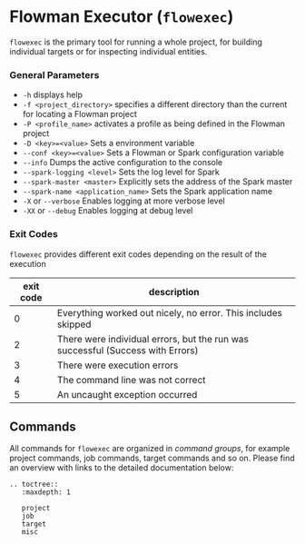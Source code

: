 # Flowman Executor (`flowexec`)

`flowexec` is the primary tool for running a whole project, for building individual targets
or for inspecting individual entities.

### General Parameters
* `-h` displays help
* `-f <project_directory>` specifies a different directory than the current for locating a Flowman project
* `-P <profile_name>` activates a profile as being defined in the Flowman project
* `-D <key>=<value>` Sets a environment variable
* `--conf <key>=<value>` Sets a Flowman or Spark configuration variable
* `--info` Dumps the active configuration to the console
* `--spark-logging <level>` Sets the log level for Spark
* `--spark-master <master>` Explicitly sets the address of the Spark master
* `--spark-name <application_name>` Sets the Spark application name
* `-X` or `--verbose` Enables logging at more verbose level
* `-XX` or `--debug` Enables logging at debug level


### Exit Codes

`flowexec` provides different exit codes depending on the result of the execution

| exit code | description                                                                    |
|-----------|--------------------------------------------------------------------------------|
| 0         | Everything worked out nicely, no error. This includes skipped                  |
| 2         | There were individual errors, but the run was successful (Success with Errors) |
| 3         | There were execution errors                                                    |
| 4         | The command line was not correct                                               |
| 5         | An uncaught exception occurred                                                 |


## Commands

All commands for `flowexec` are organized in *command groups*, for example project commands, job commands, target
commands and so on. Please find an overview with links to the detailed documentation below:


```eval_rst
.. toctree::
   :maxdepth: 1

   project
   job
   target
   misc
```
